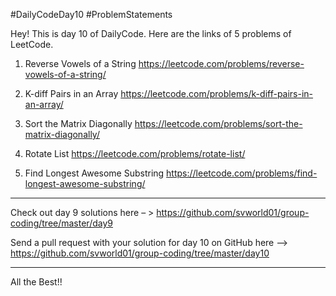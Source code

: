 #DailyCodeDay10
#ProblemStatements

Hey! This is day 10 of DailyCode. Here are the links of 5 problems of LeetCode.

1. Reverse Vowels of a String
https://leetcode.com/problems/reverse-vowels-of-a-string/

2. K-diff Pairs in an Array
https://leetcode.com/problems/k-diff-pairs-in-an-array/

3. Sort the Matrix Diagonally
https://leetcode.com/problems/sort-the-matrix-diagonally/

4. Rotate List
https://leetcode.com/problems/rotate-list/

5. Find Longest Awesome Substring
https://leetcode.com/problems/find-longest-awesome-substring/

-----------------------------------------------------------

Check out day 9 solutions here – >
https://github.com/svworld01/group-coding/tree/master/day9

Send a pull request with your solution for day 10 on GitHub here –>
https://github.com/svworld01/group-coding/tree/master/day10

-----------------------------------------------------------
All the Best!!



